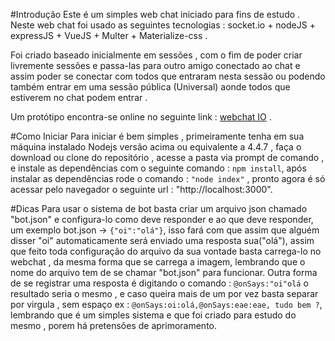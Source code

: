 #Introdução
Este é um simples web chat iniciado para fins de estudo .
Neste web chat foi usado as seguintes tecnologias : socket.io + nodeJS + expressJS + VueJS + Multer + Materialize-css .

Foi criado baseado inicialmente em sessões , com o fim de poder criar livremente sessões e passa-las para outro amigo conectado ao chat
e assim poder se conectar com todos que entraram nesta sessão ou podendo também entrar em uma sessão pública (Universal) aonde todos que estiverem no chat podem entrar .

Um protótipo encontra-se online no seguinte link : [webchat IO](https://webchatio.herokuapp.com) .

#Como Iniciar
Para iniciar é bem simples , primeiramente tenha em sua máquina instalado Nodejs versão acima ou equivalente a 4.4.7 , faça o download ou clone do repositório , acesse a pasta via prompt de comando , e instale as dependências com o seguinte comando : ```npm install```, após instalar as dependências rode o comando : ```"node index"``` , pronto agora é só acessar pelo navegador o seguinte url : "http://localhost:3000".

#Dicas
Para usar o sistema de bot basta criar um arquivo json chamado "bot.json" e configura-lo como deve responder e ao que deve responder,
um exemplo bot.json -> ```{"oi":"olá"}```, isso fará com que assim que alguém disser "oi" automaticamente será enviado uma resposta sua("olá"), assim que feito toda configuração do arquivo da sua vontade basta carrega-lo no webchat , da mesma forma que se carrega a imagem,
lembrando que o nome do arquivo tem de se chamar "bot.json" para funcionar.
Outra forma de se registrar uma resposta é digitando o comando : ```@onSays:"oi"olá``` o resultado seria o mesmo , e caso queira mais de um por vez basta separar por virgula , sem espaço ex : ```@onSays:oi:olá,@onSays:eae:eae, tudo bem ?```, lembrando que é um simples sistema e que foi criado para estudo do mesmo , porem há pretensões de aprimoramento.
